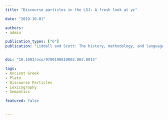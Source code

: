 ```yaml
---
title: "Discourse particles in the LSJ: A fresh look at γε"

date: "2019-10-01"

authors:
- admin

publication_types: ["6"]
publication: "Liddell and Scott: The history, methodology, and languages of the world's leading lexicon of ancient Greek"


doi: "10.1093/oso/9780198810803.003.0015"

tags:
- Ancient Greek
- Plato
- Discourse Particles
- Lexicography
- Semantics

featured: false


---
```

